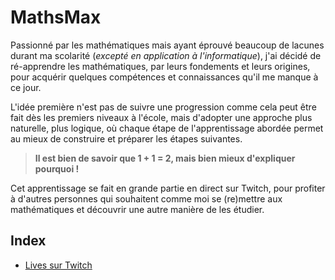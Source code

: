 # MathsMax

Passionné par les mathématiques mais ayant éprouvé beaucoup de lacunes durant ma scolarité (_excepté en application à l'informatique_), j'ai décidé de ré-apprendre les mathématiques, par leurs fondements et leurs origines, pour acquérir quelques compétences et connaissances qu'il me manque à ce jour.

L'idée première n'est pas de suivre une progression comme cela peut être fait dès les premiers niveaux à l'école, mais d'adopter une approche plus naturelle, plus logique, où chaque étape de l'apprentissage abordée permet au mieux de construire et préparer les étapes suivantes.

> **Il est bien de savoir que 1 + 1 = 2, mais bien mieux d'expliquer pourquoi !**

Cet apprentissage se fait en grande partie en direct sur Twitch, pour profiter à d'autres personnes qui souhaitent comme moi se (re)mettre aux mathématiques et découvrir une autre manière de les étudier.

## Index

+ [Lives sur Twitch](#)
